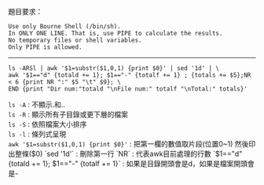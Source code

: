 題目要求：  
```
Use only Bourne Shell (/bin/sh).
In ONLY ONE LINE. That is, use PIPE to calculate the results.
No temporary files or shell variables.
Only PIPE is allowed.
```
---
```
ls -ARSl | awk '$1=substr($1,0,1) {print $0}' | sed '1d' | \
awk '$1=="d" {totald += 1}; $1=="-" {totalf += 1} ; {totals += $5};NR < 6 {print NR ":" $5 "\t" $9}; \
END {print "Dir num:"totald "\nFile num:" totalf "\nTotal:" totals}'
```
`ls -A` : 不顯示.和..  
`ls -R` : 顯示所有子目錄或更下層的檔案  
`ls -S` : 依照檔案大小排序  
`ls -l` : 條列式呈現  
`awk '$1=substr($1,0,1) {print $0}'` : 把第一欄的數值取片段(位置0~1) 然後印出整條($0)  
`sed '1d'` : 刪除第一行  
`NR` : 代表awk目前處理的行數  
`$1=="d" {totald += 1}; $1=="-" {totalf += 1}` : 如果是目錄開頭會是d，如果是檔案開頭會是-  
